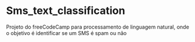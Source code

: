 # Sms_text_classification
Projeto do freeCodeCamp para processamento de linguagem natural, onde o objetivo é identificar se um SMS é spam ou não
